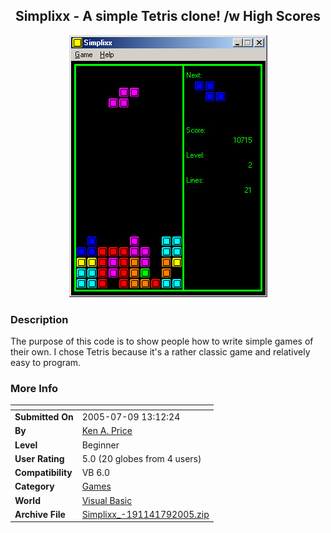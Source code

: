 ﻿<div align="center">

## Simplixx \- A simple Tetris clone\! /w High Scores

<img src="PIC2005791620298089.jpg">
</div>

### Description

The purpose of this code is to show people how to write simple games of their own. I chose Tetris because it's a rather classic game and relatively easy to program.
 
### More Info
 


<span>             |<span>
---                |---
**Submitted On**   |2005-07-09 13:12:24
**By**             |[Ken A\. Price](https://github.com/Planet-Source-Code/PSCIndex/blob/master/ByAuthor/ken-a-price.md)
**Level**          |Beginner
**User Rating**    |5.0 (20 globes from 4 users)
**Compatibility**  |VB 6\.0
**Category**       |[Games](https://github.com/Planet-Source-Code/PSCIndex/blob/master/ByCategory/games__1-38.md)
**World**          |[Visual Basic](https://github.com/Planet-Source-Code/PSCIndex/blob/master/ByWorld/visual-basic.md)
**Archive File**   |[Simplixx\_\-191141792005\.zip](https://github.com/Planet-Source-Code/ken-a-price-simplixx-a-simple-tetris-clone-w-high-scores__1-61614/archive/master.zip)








